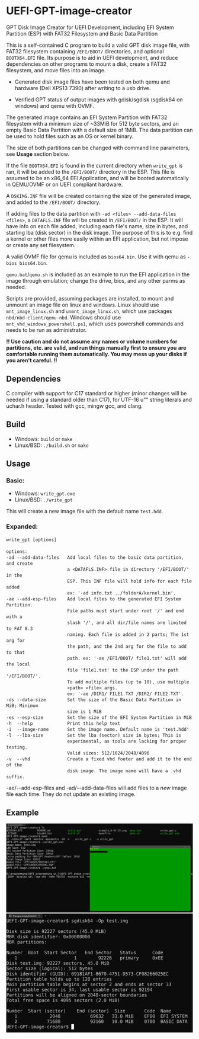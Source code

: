 # UEFI-GPT-image-creator
GPT Disk Image Creator for UEFI Development, including EFI System Partition (ESP) with FAT32 Filesystem and Basic Data Partition

This is a self-contained C program to build a valid GPT disk image file, with FAT32 filesystem containing `/EFI/BOOT/` directories, and optional `BOOTX64.EFI` file.
Its purpose is to aid in UEFI development, and reduce dependencies on other programs to mount a disk, create a FAT32 filesystem, and move files into an image.

- Generated disk image files have been tested on both qemu and hardware (Dell XPS13 7390) after writing to a usb drive.

- Verified GPT status of output images with gdisk/sgdisk (sgdisk64 on windows) and qemu with OVMF.

The generated image contains an EFI System Partition with FAT32 filesystem with a minimum size of ~33MiB for 512 byte sectors, and an empty Basic Data Partition with a default size of 1MiB.
The data partition can be used to hold files such as an OS or kernel binary.

The size of both partitions can be changed with command line parameters, see **Usage** section below.

If the file `BOOTX64.EFI` is found in the current directory when `write_gpt` is ran, it will be added to the `/EFI/BOOT/` directory in the ESP.
This file is assumed to be an x86_64 EFI Application, and will be booted automatically in QEMU/OVMF or on UEFI compliant hardware.

A `DSKIMG.INF` file will be created containing the size of the generated image, and added to the `/EFI/BOOT/` directory.

If adding files to the data partition with `-ad <files> --add-data-files <files>`, a `DATAFLS.INF` file will be created in `/EFI/BOOT/` in the ESP. It will have info on each file added, including each file's name, size in bytes, and starting lba (disk sector) in the disk image.
The purpose of this is to e.g. find a kernel or other files more easily within an EFI application, but not impose or create any set filesystem.

A valid OVMF file for qemu is included as `bios64.bin`. Use it with qemu as `-bios bios64.bin`.

`qemu.bat`/`qemu.sh` is included as an example to run the EFI application in the image through emulation; change the drive, bios, and any other parms as needed.

Scripts are provided, assuming packages are installed, to mount and unmount an image file on linux and windows. 
Linux should use `mnt_image_linux.sh` and `unmnt_image_linux.sh`, which use packages `nbd/nbd-client/qemu-nbd`.
Windows should use `mnt_vhd_windows_powershell.ps1`, which uses powershell commands and needs to be run as administrator.

**!! Use caution and do not assume any names or volume numbers for partitions, etc. are valid, and run things manually first to ensure you**
**are comfortable running them automatically. You may mess up your disks if you aren't careful. !!**

## Dependencies
C compiler with support for C17 standard or higher (minor changes will be needed if using a standard older than C17), for UTF-16 u"" string literals and uchar.h header.
Tested with gcc, mingw gcc, and clang.

## Build
- Windows: `build` or `make`
- Linux/BSD: `./build.sh` or `make`

## Usage
### Basic:
- Windows: `write_gpt.exe`
- Linux/BSD: `./write_gpt`

This will create a new image file with the default name `test.hdd`.

### Expanded:
```console
write_gpt [options]

options:
-ad --add-data-files   Add local files to the basic data partition, and create
                       a <DATAFLS.INF> file in directory '/EFI/BOOT/' in the 
                       ESP. This INF file will hold info for each file added
                       ex: '-ad info.txt ../folderA/kernel.bin'.
-ae --add-esp-files    Add local files to the generated EFI System Partition.
                       File paths must start under root '/' and end with a 
                       slash '/', and all dir/file names are limited to FAT 8.3
                       naming. Each file is added in 2 parts; The 1st arg for
                       the path, and the 2nd arg for the file to add to that
                       path. ex: '-ae /EFI/BOOT/ file1.txt' will add the local
                       file 'file1.txt' to the ESP under the path '/EFI/BOOT/'.
                       To add multiple files (up to 10), use multiple
                       <path> <file> args.
                       ex: '-ae /DIR1/ FILE1.TXT /DIR2/ FILE2.TXT'.
-ds --data-size        Set the size of the Basic Data Partition in MiB; Minimum 
                       size is 1 MiB 
-es --esp-size         Set the size of the EFI System Partition in MiB
-h  --help             Print this help text
-i  --image-name       Set the image name. Default name is 'test.hdd'
-l  --lba-size         Set the lba (sector) size in bytes; This is 
                       experimental, as tools are lacking for proper testing.
                       Valid sizes: 512/1024/2048/4096 
-v  --vhd              Create a fixed vhd footer and add it to the end of the 
                       disk image. The image name will have a .vhd suffix.
```

-ae/--add-esp-files and -ad/--add-data-files will add files to a *new* image file each time. They do not update an existing image.

## Example
![Example1](./example_1_2023-04-24.png "Old example of creating an generated image and running in qemu.")
![Example2](./example_2_2023-04-24.png "Old example of sgdisk output on a generated image.")
